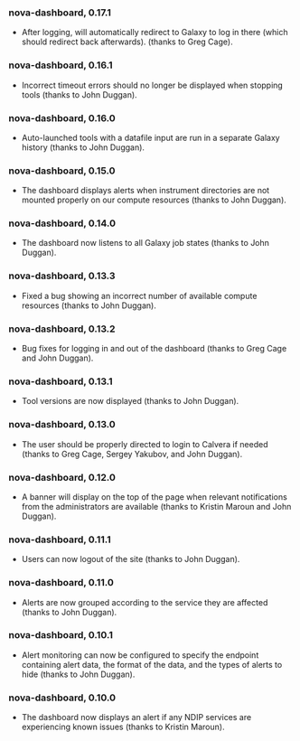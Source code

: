 ### nova-dashboard, 0.17.1

* After logging, will automatically redirect to Galaxy to log in there (which should redirect back afterwards). (thanks to Greg Cage).

### nova-dashboard, 0.16.1

* Incorrect timeout errors should no longer be displayed when stopping tools (thanks to John Duggan).

### nova-dashboard, 0.16.0

* Auto-launched tools with a datafile input are run in a separate Galaxy history (thanks to John Duggan).

### nova-dashboard, 0.15.0

* The dashboard displays alerts when instrument directories are not mounted properly on our compute resources (thanks to John Duggan).

### nova-dashboard, 0.14.0

* The dashboard now listens to all Galaxy job states (thanks to John Duggan).

### nova-dashboard, 0.13.3

* Fixed a bug showing an incorrect number of available compute resources (thanks to John Duggan).

### nova-dashboard, 0.13.2

* Bug fixes for logging in and out of the dashboard (thanks to Greg Cage and John Duggan).

### nova-dashboard, 0.13.1

* Tool versions are now displayed (thanks to John Duggan).

### nova-dashboard, 0.13.0

* The user should be properly directed to login to Calvera if needed (thanks to Greg Cage, Sergey Yakubov, and John Duggan).

### nova-dashboard, 0.12.0

* A banner will display on the top of the page when relevant notifications from the administrators are available (thanks to Kristin Maroun and John Duggan).

### nova-dashboard, 0.11.1

* Users can now logout of the site (thanks to John Duggan).

### nova-dashboard, 0.11.0

* Alerts are now grouped according to the service they are affected (thanks to John Duggan).

### nova-dashboard, 0.10.1

* Alert monitoring can now be configured to specify the endpoint containing alert data, the format of the data, and the types of alerts to hide (thanks to John Duggan).

### nova-dashboard, 0.10.0

* The dashboard now displays an alert if any NDIP services are experiencing known issues (thanks to Kristin Maroun).
